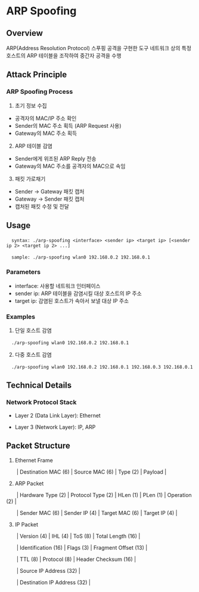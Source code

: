 # ARP Spoofing

## Overview

ARP(Address Resolution Protocol) 스푸핑 공격을 구현한 도구
네트워크 상의 특정 호스트의 ARP 테이블을 조작하여 중간자 공격을 수행

## Attack Principle

### ARP Spoofing Process

1. 초기 정보 수집

- 공격자의 MAC/IP 주소 확인
- Sender의 MAC 주소 획득 (ARP Request 사용)
- Gateway의 MAC 주소 획득

2. ARP 테이블 감염

- Sender에게 위조된 ARP Reply 전송
- Gateway의 MAC 주소를 공격자의 MAC으로 속임

3. 패킷 가로채기

- Sender -> Gateway 패킷 캡처
- Gateway -> Sender 패킷 캡처
- 캡처된 패킷 수정 및 전달


## Usage
&emsp;``` syntax: ./arp-spoofing <interface> <sender ip> <target ip> [<sender ip 2> <target ip 2> ...] ```

&emsp;``` sample: ./arp-spoofing wlan0 192.168.0.2 192.168.0.1 ```

### Parameters
- interface: 사용할 네트워크 인터페이스
- sender ip: ARP 테이블을 감염시킬 대상 호스트의 IP 주소
- target ip: 감염된 호스트가 속아서 보낼 대상 IP 주소

### Examples

1. 단일 호스트 감염

&emsp;```./arp-spoofing wlan0 192.168.0.2 192.168.0.1```

2. 다중 호스트 감염

&emsp;```./arp-spoofing wlan0 192.168.0.2 192.168.0.1 192.168.0.3 192.168.0.1```


## Technical Details

### Network Protocol Stack

- Layer 2 (Data Link Layer): Ethernet

- Layer 3 (Network Layer): IP, ARP

## Packet Structure

1. Ethernet Frame

&emsp;&emsp;| Destination MAC (6) | Source MAC (6) | Type (2) | Payload |

2. ARP Packet

&emsp;&emsp;| Hardware Type (2) | Protocol Type (2) | HLen (1) | PLen (1) | Operation (2) |

&emsp;&emsp;| Sender MAC (6) | Sender IP (4) | Target MAC (6) | Target IP (4) |

3. IP Packet

&emsp;&emsp;| Version (4) | IHL (4) | ToS (8) | Total Length (16) |

&emsp;&emsp;| Identification (16) | Flags (3) | Fragment Offset (13) |

&emsp;&emsp;| TTL (8) | Protocol (8) | Header Checksum (16) |

&emsp;&emsp;| Source IP Address (32) |

&emsp;&emsp;| Destination IP Address (32) |
